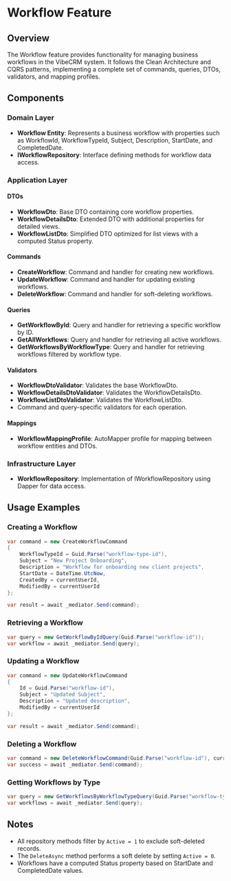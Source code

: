 # Workflow Feature

## Overview
The Workflow feature provides functionality for managing business workflows in the VibeCRM system. It follows the Clean Architecture and CQRS patterns, implementing a complete set of commands, queries, DTOs, validators, and mapping profiles.

## Components

### Domain Layer
- **Workflow Entity**: Represents a business workflow with properties such as WorkflowId, WorkflowTypeId, Subject, Description, StartDate, and CompletedDate.
- **IWorkflowRepository**: Interface defining methods for workflow data access.

### Application Layer

#### DTOs
- **WorkflowDto**: Base DTO containing core workflow properties.
- **WorkflowDetailsDto**: Extended DTO with additional properties for detailed views.
- **WorkflowListDto**: Simplified DTO optimized for list views with a computed Status property.

#### Commands
- **CreateWorkflow**: Command and handler for creating new workflows.
- **UpdateWorkflow**: Command and handler for updating existing workflows.
- **DeleteWorkflow**: Command and handler for soft-deleting workflows.

#### Queries
- **GetWorkflowById**: Query and handler for retrieving a specific workflow by ID.
- **GetAllWorkflows**: Query and handler for retrieving all active workflows.
- **GetWorkflowsByWorkflowType**: Query and handler for retrieving workflows filtered by workflow type.

#### Validators
- **WorkflowDtoValidator**: Validates the base WorkflowDto.
- **WorkflowDetailsDtoValidator**: Validates the WorkflowDetailsDto.
- **WorkflowListDtoValidator**: Validates the WorkflowListDto.
- Command and query-specific validators for each operation.

#### Mappings
- **WorkflowMappingProfile**: AutoMapper profile for mapping between workflow entities and DTOs.

### Infrastructure Layer
- **WorkflowRepository**: Implementation of IWorkflowRepository using Dapper for data access.

## Usage Examples

### Creating a Workflow
```csharp
var command = new CreateWorkflowCommand
{
    WorkflowTypeId = Guid.Parse("workflow-type-id"),
    Subject = "New Project Onboarding",
    Description = "Workflow for onboarding new client projects",
    StartDate = DateTime.UtcNow,
    CreatedBy = currentUserId,
    ModifiedBy = currentUserId
};

var result = await _mediator.Send(command);
```

### Retrieving a Workflow
```csharp
var query = new GetWorkflowByIdQuery(Guid.Parse("workflow-id"));
var workflow = await _mediator.Send(query);
```

### Updating a Workflow
```csharp
var command = new UpdateWorkflowCommand
{
    Id = Guid.Parse("workflow-id"),
    Subject = "Updated Subject",
    Description = "Updated description",
    ModifiedBy = currentUserId
};

var result = await _mediator.Send(command);
```

### Deleting a Workflow
```csharp
var command = new DeleteWorkflowCommand(Guid.Parse("workflow-id"), currentUserId);
var success = await _mediator.Send(command);
```

### Getting Workflows by Type
```csharp
var query = new GetWorkflowsByWorkflowTypeQuery(Guid.Parse("workflow-type-id"));
var workflows = await _mediator.Send(query);
```

## Notes
- All repository methods filter by `Active = 1` to exclude soft-deleted records.
- The `DeleteAsync` method performs a soft delete by setting `Active = 0`.
- Workflows have a computed Status property based on StartDate and CompletedDate values.
